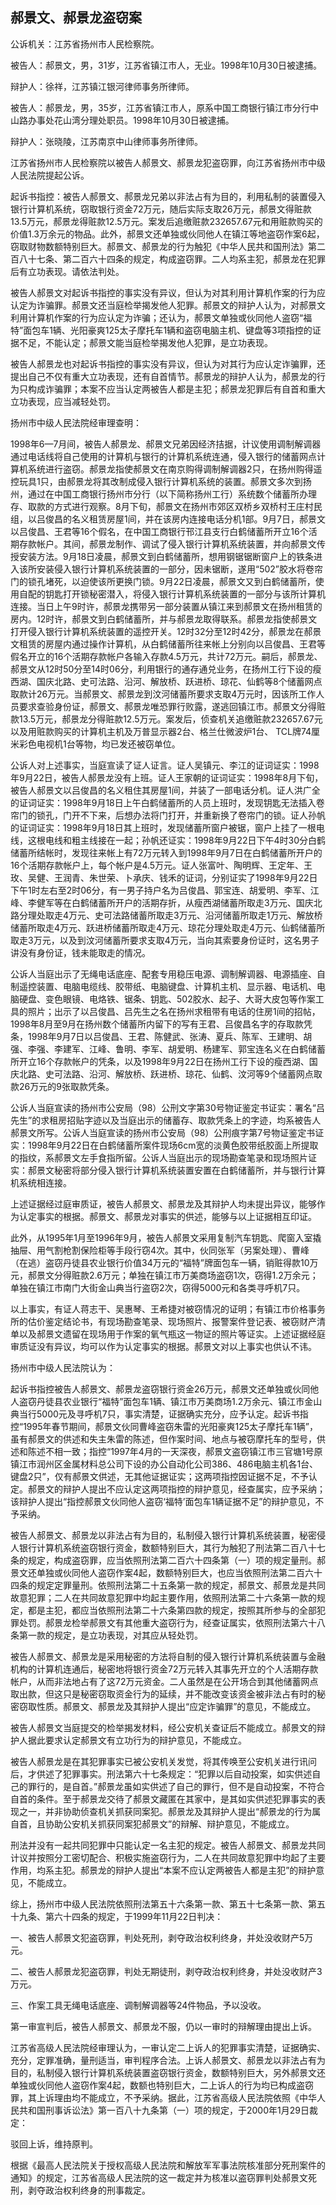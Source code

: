 ## 郝景文、郝景龙盗窃案

公诉机关：江苏省扬州市人民检察院。

被告人：郝景文，男，31岁，江苏省镇江市人，无业。1998年10月30日被逮捕。

辩护人：徐祥，江苏镇江银河律师事务所律师。

被告人：郝景龙，男，35岁，江苏省镇江市人，原系中国工商银行镇江市分行中山路办事处花山湾分理处职员。1998年10月30日被逮捕。

辩护人：张晓陵，江苏南京中山律师事务所律师。

江苏省扬州市人民检察院以被告人郝景文、郝景龙犯盗窃罪，向江苏省扬州市中级人民法院提起公诉。

起诉书指控：被告人郝景文、郝景龙兄弟以非法占有为目的，利用私制的装置侵入银行计算机系统，窃取银行资金72万元，随后实际支取26万元，郝景文得赃款13.5万元，郝景龙得赃款12.5万元。案发后追缴赃款232657.67元和用赃款购买的价值1.3万余元的物品。此外，郝景文还单独或伙同他人在镇江等地盗窃作案6起，窃取财物数额特别巨大。郝景文、郝景龙的行为触犯《中华人民共和国刑法》第二百八十七条、第二百六十四条的规定，构成盗窃罪。二人均系主犯，郝景龙在犯罪后有立功表现。请依法判处。

被告人郝景文对起诉书指控的事实没有异议，但认为对其利用计算机作案的行为应认定为诈骗罪。郝景文还当庭检举揭发他人犯罪。郝景文的辩护人认为，对郝景文利用计算机作案的行为应认定为诈骗；还认为，郝景文单独或伙同他人盗窃“福特”面包车1辆、光阳豪爽125太子摩托车1辆和盗窃电脑主机、键盘等3项指控的证据不足，不能认定；郝景文能当庭检举揭发他人犯罪，是立功表现。

被告人郝景龙也对起诉书指控的事实没有异议，但认为对其行为应认定诈骗罪，还提出自己不仅有重大立功表现，还有自首情节。郝景龙的辩护人认为，郝景龙的行为只构成诈骗罪；本案不应当认定两被告人都是主犯；郝景龙犯罪后有自首和重大立功表现，应当减轻处罚。

扬州市中级人民法院经审理查明：

1998年6—7月间，被告人郝景龙、郝景文兄弟因经济拮据，计议使用调制解调器通过电话线将自己使用的计算机与银行的计算机系统连通，侵入银行的储蓄网点计算机系统进行盗窃。郝景龙指使郝景文在南京购得调制解调器2只，在扬州购得遥控玩具1只，由郝景龙将其改制成侵入银行计算机系统的装置。郝景文多次到扬州，通过在中国工商银行扬州市分行（以下简称扬州工行）系统数个储蓄所办理存、取款的方式进行观察。8月下旬，郝景文在扬州市郊区双桥乡双桥村王庄村民组，以吕俊昌的名义租赁房屋1间，并在该房内连接电话分机1部。9月7日，郝景文以吕俊昌、王君等16个假名，在中国工商银行邗江县支行白鹤储蓄所开立16个活期存款帐户。其间，郝景龙制作、调试了侵入银行计算机系统装置，并向郝景文传授安装方法。9月18日凌晨，郝景文到白鹤储蓄所，想用钢锯锯断窗户上的铁条进入该所安装侵入银行计算机系统装置的一部分，因未锯断，遂用“502”胶水将卷帘门的锁孔堵死，以迫使该所更换门锁。9月22日凌晨，郝景文又到白鹤储蓄所，使用自配的钥匙打开锁秘密潜入，将侵入银行计算机系统装置的一部分与该所计算机连接。当日上午9时许，郝景龙携带另一部分装置从镇江来到郝景文在扬州租赁的房内。12时许，郝景文到白鹤储蓄所，并与郝景龙取得联系。郝景龙指使郝景文打开侵入银行计算机系统装置的遥控开关。12时32分至12时42分，郝景龙在郝景文租赁的房屋内通过操作计算机，从白鹤储蓄所往来帐上分别向以吕俊昌、王君等假名开立的16个活期存款帐户各输入存款4.5万元，共计72万元。嗣后，郝景龙、郝景文从12时50分至14时06分，利用银行的通存通兑业务，在扬州工行下设的瘦西湖、国庆北路、史可法路、沿河、解放桥、跃进桥、琼花、仙鹤等8个储蓄网点取款计26万元。当郝景文、郝景龙到汶河储蓄所要求支取4万元时，因该所工作人员要求查验身份证，郝景文、郝景龙唯恐罪行败露，遂逃回镇江市。郝景文分得赃款13.5万元，郝景龙分得赃款12.5万元。案发后，侦查机关追缴赃款232657.67元以及用赃款购买的计算机主机及万普显示器2台、格兰仕微波炉1台、 TCL牌74厘米彩色电视机1台等物，均已发还被窃单位。

公诉人对上述事实，当庭宣读了证人证言。证人吴镇元、李江的证词证实：1998年9月22日，被告人郝景龙没有上班。证人王家朝的证词证实：1998年8月下旬，被告人郝景文以吕俊昌的名义租住其房屋1间，并装了一部电话分机。证人洪广全的证词证实：1998年9月18日上午白鹤储蓄所的人员上班时，发现钥匙无法插入卷帘门的锁孔，门开不下来，后想办法将门打开，并重新换了卷帘门的锁。证人孙帆的证词证实：1998年9月18日其上班时，发现储蓄所窗户被锯，窗户上挂了一根电线，这根电线和粗主线接在一起；孙帆还证实：1998年9月22日下午4时30分白鹤储蓄所结帐时，发现往来帐上有72万元转入到1998年9月7日在白鹤储蓄所开户的16个活期存款帐户上，每个帐户是4.5万元。证人张富叶、陶明辉、王定年、王玫、吴健、王润青、朱世荣、卜承庆、钱禾的证词，分别证实了1998年9月22日下午1时左右至2时06分，有一男子持户名为吕俊昌、郭宝连、胡爱明、李军、江峰、李健军等在白鹤储蓄所开户的活期存折，从瘦西湖储蓄所取走3万元、国庆北路分理处取走4万元、史可法路储蓄所取走3万元、沿河储蓄所取走1万元、解放桥储蓄所取走4万元、跃进桥储蓄所取走4万元、琼花分理处取走4万元、仙鹤储蓄所取走3万元，以及到汶河储蓄所要求支取4万元，当向其索要身份证时，这名男子讲没有身份证，钱未能取走的情况。

公诉人当庭出示了无绳电话底座、配套专用稳压电源、调制解调器、电源插座、自制遥控装置、电脑电缆线、胶带纸、电脑键盘、计算机主机、显示器、电话机、电脑硬盘、变色眼镜、电烙铁、锯条、钥匙、502胶水、起子、大哥大皮包等作案工具的照片；出示了以吕俊昌、吕先生之名在扬州求租带有电话的住房1间的招帖，1998年8月至9月在扬州数个储蓄所内留下的写有王君、吕俊昌名字的存取款凭条，1998年9月7日以吕俊昌、王君、陈健武、张涛、夏兵、陈军、王建明、胡强、李强、李建军、江峰、鲁明、李军、胡爱明、杨建军、郭宝连名义在白鹤储蓄所开立16个存款帐户的凭条，以及1998年9月22日在扬州工行下设的瘦西湖、国庆北路、史可法路、沿河、解放桥、跃进桥、琼花、仙鹤、汶河等9个储蓄网点取款26万元的9张取款凭条。

公诉人当庭宣读的扬州市公安局（98）公刑文字第30号物证鉴定书证实：署名“吕先生”的求租房招贴字迹以及当庭出示的储蓄存、取款凭条上的字迹，均系被告人郝景文所写。公诉人当庭宣读的扬州市公安局（98）公刑痕字第7号物证鉴定书证实：1998年9月22日在白鹤储蓄所案件现场6cm宽的淡黄色胶带纸胶面上所提取的指纹，系郝景文左手食指所留。公诉人当庭出示的现场勘查笔录和现场照片证实：郝景文秘密将部分侵入银行计算机系统装置安置在白鹤储蓄所，并与银行计算机系统相连接。

上述证据经过庭审质证，被告人郝景文、郝景龙及其辩护人均未提出异议，能够作为认定事实的根据。郝景文、郝景龙对事实的供述，能够与以上证据相互印证。

此外，从1995年1月至1996年9月，被告人郝景文采用复制汽车钥匙、爬窗入室撬抽屉、用气割枪割保险柜等手段行窃4次。其中，伙同张军（另案处理）、曹峰（在逃）盗窃丹徒县农业银行价值34万元的“福特”牌面包车一辆，销赃得款10万元，郝景文分得赃款2.6万元；单独在镇江市万美商场盗窃1次，窃得1.2万余元；单独在镇江市南门大街金山典当行盗窃2次，窃得5000元和各类寻呼机7只。

以上事实，有证人蒋志干、吴惠琴、王希捷对被窃情况的证明；有镇江市价格事务所的估价鉴定结论书，有现场勘查笔录、现场照片、报警案件登记表、被窃财产清单以及郝景文遗留在现场用于作案的氧气瓶这一物证的照片等证实。上述证据经庭审质证没有异议，均可以作为认定事实的根据。郝景文对以上事实也供认不讳。

扬州市中级人民法院认为：

起诉书指控被告人郝景文、郝景龙盗窃银行资金26万元，郝景文还单独或伙同他人盗窃丹徒县农业银行“福特”面包车1辆、镇江市万美商场1.2万余元、镇江市金山典当行5000元及寻呼机7只，事实清楚，证据确实充分，应予认定。起诉书指控“1995年春节期间，郝景文伙同曹峰盗窃朱雷的光阳豪爽125太子摩托车1辆”，虽有郝景文的供述和失主朱雷的陈述，但作案时间、地点与被窃摩托车的型号，供述和陈述不相一致；指控“1997年4月的一天深夜，郝景文盗窃镇江市三官塘1号原镇江市润州区金属材料总公司下设的办公自动化公司386、486电脑主机各1台、键盘2只”，仅有郝景文供述，无其他证据证实；这两项指控因证据不足，不予认定。郝景文的辩护人提出不应认定这两项指控的辩护意见，经查属实，应予采纳；该辩护人提出“指控郝景文伙同他人盗窃‘福特’面包车1辆证据不足”的辩护意见，不予采纳。

被告人郝景文、郝景龙以非法占有为目的，私制侵入银行计算机系统装置，秘密侵人银行计算机系统盗窃银行资金，数额特别巨大，其行为触犯了刑法第二百八十七条的规定，构成盗窃罪，应当依照刑法第二百六十四条第（一）项的规定量刑。郝景文还单独或伙同他人盗窃作案4起，数额特别巨大，也应当依照刑法第二百六十四条的规定定罪量刑。依照刑法第二十五条第一款的规定，郝景文、郝景龙是共同故意犯罪；二人在共同故意犯罪中均起主要作用，依照刑法第二十六条第一款的规定，都是主犯，都应当依照刑法第二十六条第四款的规定，按照其所参与的全部犯罪处罚。郝景龙检举郝景文有其他重大盗窃行为，经查证属实，依照刑法第六十八条第一款的规定，是立功表现，对其应从轻处罚。

被告人郝景文、郝景龙是采用秘密的方法将自制的侵入银行计算机系统装置与金融机构的计算机连通后，秘密地将银行资金72万元转入其事先开立的个人活期存款帐户，从而非法地占有了这72万元资金。二人虽然是在公开场合到其他储蓄网点取出款，但这只是秘密窃取资金行为的延续，并不能改变该资金被非法占有时的秘密窃取性质。郝景文、郝景龙及其辩护人提出“应定诈骗罪”的意见，不能成立。

被告人郝景文当庭提交的检举揭发材料，经公安机关查证后不能成立。郝景文的辩护人据此要求认定郝景文有立功行为的辩护意见，不能成立。

被告人郝景龙是在其犯罪事实已被公安机关发觉，将其传唤至公安机关进行讯问后，才供述了犯罪事实。刑法第六十七条规定：“犯罪以后自动投案，如实供述自己的罪行的，是自首。”郝景龙虽如实供述了自己的罪行，但不是自动投案，不符合自首的条件。至于郝景龙交待了郝景文藏匿在其家中，是其如实供述犯罪事实的表现之一，并非协助侦查机关抓获同案犯。郝景龙及其辩护人提出“郝景龙的行为属自首，且协助公安机关抓获同案犯郝景文”的辩解、辩护意见，不能成立。

刑法并没有一起共同犯罪中只能认定一名主犯的规定。被告人郝景文、郝景龙共同计议并按照分工密切配合、积极实施盗窃行为，二人在共同故意犯罪中均起了主要作用，均系主犯。郝景龙的辩护人提出“本案不应认定两被告人都是主犯”的辩护意见，不能成立。

综上，扬州市中级人民法院依照刑法第五十六条第一款、第五十七条第一款、第五十九条、第六十四条的规定，于1999年11月22日判决：

一、被告人郝景文犯盗窃罪，判处死刑，剥夺政治权利终身，并处没收财产5万元。

二、被告人郝景龙犯盗窃罪，判处无期徒刑，剥夺政治权利终身，并处没收财产3万元。

三、作案工具无绳电话底座、调制解调器等24件物品，予以没收。

第一审宣判后，被告人郝景文、郝景龙不服，仍以一审时的辩解理由提出上诉。

江苏省高级人民法院经审理认为，一审认定二上诉人的犯罪事实清楚，证据确实、充分，定罪准确，量刑适当，审判程序合法。上诉人郝景文、郝景龙以非法占有为目的，私制侵入银行计算机系统装置盗窃银行资金，数额特别巨大，另外郝景文还单独或伙同他人盗窃作案4起，数额也特别巨大，二上诉人的行为均已构成盗窃罪，其上诉理由均不能成立，不予采纳。据此，江苏省高级人民法院依照《中华人民共和国刑事诉讼法》第一百八十九条第（一）项的规定，于2000年1月29日裁定：

驳回上诉，维持原判。

根据《最高人民法院关于授权高级人民法院和解放军军事法院核准部分死刑案件的通知》的规定，江苏省高级人民法院的这一裁定并为核准以盗窃罪判处郝景文死刑，剥夺政治权利终身的刑事裁定。

